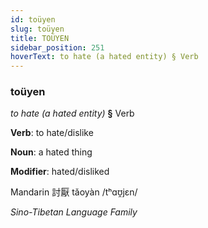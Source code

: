 ```yaml
---
id: toüyen
slug: toüyen
title: TOÜYEN
sidebar_position: 251
hoverText: to hate (a hated entity) § Verb
---
```


### toüyen

*to hate (a hated entity)* **§** Verb

**Verb**: to hate/dislike

**Noun**: a hated thing

**Modifier**: hated/disliked

Mandarin 討厭 tǎoyàn /tʰɑʊ̯jɛn/

*Sino-Tibetan Language Family*